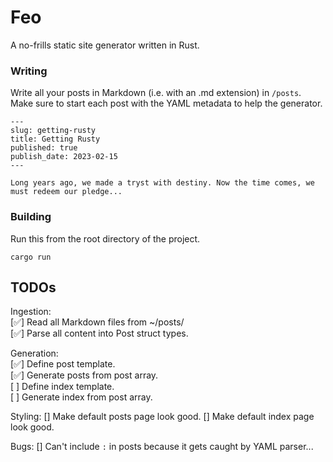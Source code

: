 # Feo
A no-frills static site generator written in Rust.

### Writing

Write all your posts in Markdown (i.e. with an .md extension) in `/posts`.  Make sure to start each post with the YAML metadata to help the generator. 

```
---
slug: getting-rusty
title: Getting Rusty
published: true
publish_date: 2023-02-15
---

Long years ago, we made a tryst with destiny. Now the time comes, we must redeem our pledge...
```

### Building

Run this from the root directory of the project.

```
cargo run
```

## TODOs

Ingestion:  
[✅] Read all Markdown files from ~/posts/  
[✅] Parse all content into Post struct types.  

Generation:  
[✅] Define post template.  
[✅] Generate posts from post array.  
[ ] Define index template.  
[ ] Generate index from post array.  

Styling:
[] Make default posts page look good.
[] Make default index page look good.

Bugs:
[] Can't include `:` in posts because it gets caught by YAML parser...